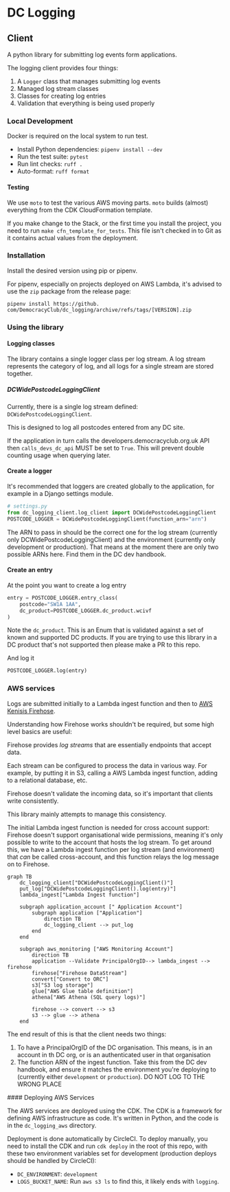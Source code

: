 # DC Logging

## Client
A python library for submitting log events form applications.

The logging client provides four things:

1. A `Logger` class that manages submitting log events
2. Managed log stream classes
3. Classes for creating log entries
4. Validation that everything is being used properly

### Local Development

Docker is required on the local system to run test.

* Install Python dependencies: `pipenv install --dev`
* Run the test suite: `pytest`
* Run lint checks: `ruff .`
* Auto-format: `ruff format`

#### Testing

We use `moto` to test the various AWS moving parts. `moto`
builds (almost) everything from the CDK CloudFormation template. 

If you make change to the Stack, or the first time you install the project, you 
need to run `make cfn_template_for_tests`. This file isn't checked in to Git
as it contains actual values from the deployment. 

### Installation

Install the desired version using pip or pipenv.

For pipenv, especially on projects deployed on AWS Lambda, it's advised to use
the `zip` package from the release page:

`pipenv install https://github.
com/DemocracyClub/dc_logging/archive/refs/tags/[VERSION].zip`


### Using the library

#### Logging classes

The library contains a single logger class per log stream. A log stream 
represents the category of log, and all logs for a single stream are stored 
together.

##### DCWidePostcodeLoggingClient
Currently, there is a single log stream defined: `DCWidePostcodeLoggingClient`.

This is designed to log all postcodes entered from any DC site. 

If the application in turn calls the developers.democracyclub.org.uk API then
`calls_devs_dc_api` MUST be set to `True`. This will prevent double counting 
usage when querying later.


#### Create a logger

It's recommended that loggers are  created globally to the application, for 
example in a Django settings module.

```python
# settings.py
from dc_logging_client.log_client import DCWidePostcodeLoggingClient
POSTCODE_LOGGER = DCWidePostcodeLoggingClient(function_arn="arn")
```

The ARN to pass in should be the correct one for the log stream (currently
only DCWidePostcodeLoggingClient) and the environment (currently only
development or production). That means at the moment there are only two
possible ARNs here. Find them in the DC dev handbook.

#### Create an entry

At the point you want to create a log entry

```python
entry = POSTCODE_LOGGER.entry_class(
    postcode="SW1A 1AA", 
    dc_product=POSTCODE_LOGGER.dc_product.wcivf
)
```

Note the `dc_product`. This is an Enum that is validated against a set of known
and supported DC products. If you are trying to use this library in a DC
product that's not supported then please make a PR to this repo.

And log it

````python
POSTCODE_LOGGER.log(entry)
````



### AWS services

Logs are submitted initially to a Lambda ingest function and then to
[AWS Kenisis Firehose](https://aws.amazon.com/kinesis/data-firehose/).

Understanding how Firehose works shouldn't be required, but some high 
level basics are useful:

Firehose provides _log streams_ that are essentially endpoints that accept data.

Each stream can be configured to process the data in various way. For 
example, by putting it in S3, calling a AWS Lambda ingest function, adding to a 
relational database, etc.

Firehose doesn't validate the incoming data, so it's important that clients 
write consistently.

This library mainly attempts to manage this consistency.

The initial Lambda ingest function is needed for cross account support: Firehose
doesn't support organisational wide permissions, meaning it's only possible to
write to the account that hosts the log stream. To get around this, we have
a Lambda ingest function per log stream (and environment) that _can_ be called
cross-account, and this function relays the log message on to Firehose.


```mermaid
graph TB
    dc_logging_client["DCWidePostcodeLoggingClient()"]
    put_log["DCWidePostcodeLoggingClient().log(entry)"]
    lambda_ingest["Lambda Ingest function"]
    
    subgraph application_account [" Application Account"]
        subgraph application ["Application"]
            direction TB
            dc_logging_client --> put_log
        end
    end

    subgraph aws_monitoring ["AWS Monitoring Account"]
        direction TB
        application --Validate PrincipalOrgID--> lambda_ingest --> firehose
        firehose["Firehose DataStream"]
        convert["Convert to ORC"]
        s3["S3 log storage"]
        glue["AWS Glue table definition"]
        athena["AWS Athena (SQL query logs)"]
        
        firehose --> convert --> s3
        s3 --> glue --> athena
    end
```

The end result of this is that the client needs two things:


1. To have a PrincipalOrgID of the DC organisation. This means, is in an account in 
   th DC org, or is an authenticated user in that organisation
2. The function ARN of the ingest function. Take this from the DC dev 
   handbook, and ensure it matches the environment you're deploying to 
   (currently either `development` or `production`). DO NOT LOG TO THE WRONG 
   PLACE

#### Deploying AWS Services

The AWS services are deployed using the CDK. The CDK is a framework for
defining AWS infrastructure as code. It's written in Python, and the code
is in the `dc_logging_aws` directory.

Deployment is done automatically by CircleCI. To deploy manually, you need
to install the CDK and run `cdk deploy` in the root of this repo, with these two
environment variables set for development (production deploys should be handled
by CircleCI):

- `DC_ENVIRONMENT`: `development`
- `LOGS_BUCKET_NAME`: Run `aws s3 ls` to find this, it likely ends with `logging`.